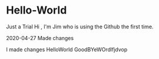 # Hello-World
Just a Trial
Hi , I'm Jim who is using the Github the first time.

2020-04-27 Made changes


I made changes
HelloWorld
GoodBYeWOrdlfjdvop
